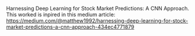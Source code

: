 Harnessing Deep Learning for Stock Market Predictions: A CNN Approach.
This worked is inpired in this medium article: https://medium.com/@matthew1992/harnessing-deep-learning-for-stock-market-predictions-a-cnn-approach-434ec4771879
